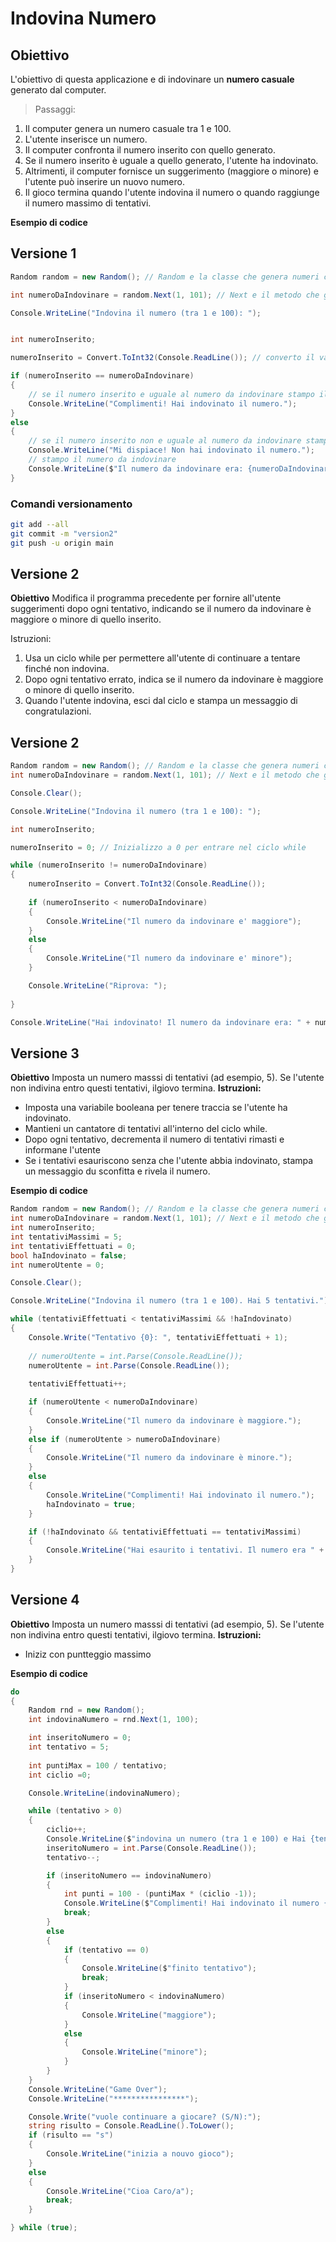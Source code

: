# Indovina Numero

## Obiettivo

L'obiettivo di questa applicazione e di indovinare un **numero casuale** generato dal computer.

> Passaggi:
1. Il computer genera un numero casuale tra 1 e 100.
2. L'utente inserisce un numero.
3. Il computer confronta il numero inserito con quello generato.
4. Se il numero inserito è uguale a quello generato, l'utente ha indovinato.
5. Altrimenti, il computer fornisce un suggerimento (maggiore o minore) e l'utente può inserire un nuovo numero.
6. Il gioco termina quando l'utente indovina il numero o quando raggiunge il numero massimo di tentativi.


**Esempio di codice**

## Versione 1

```csharp
Random random = new Random(); // Random e la classe che genera numeri casuali

int numeroDaIndovinare = random.Next(1, 101); // Next e il metodo che genera un numero casuale tra 1 e 100

Console.WriteLine("Indovina il numero (tra 1 e 100): ");


int numeroInserito;

numeroInserito = Convert.ToInt32(Console.ReadLine()); // converto il valore inserito dall'utente in un intero perche Console.ReadLine restituisce una stringa

if (numeroInserito == numeroDaIndovinare)
{
    // se il numero inserito e uguale al numero da indovinare stampo il messaggio di congratulazioni
    Console.WriteLine("Complimenti! Hai indovinato il numero.");
}
else
{
    // se il numero inserito non e uguale al numero da indovinare stampo il messaggio di errore
    Console.WriteLine("Mi dispiace! Non hai indovinato il numero.");
    // stampo il numero da indovinare
    Console.WriteLine($"Il numero da indovinare era: {numeroDaIndovinare}");
}

```

### Comandi versionamento
```bash
git add --all
git commit -m "version2"
git push -u origin main
```
## Versione 2

**Obiettivo**
Modifica il programma precedente per fornire all'utente suggerimenti dopo ogni tentativo, indicando se il numero da indovinare è maggiore o minore di quello inserito.

 Istruzioni:
1. Usa un ciclo while per permettere all'utente di continuare a tentare finché non indovina.
2. Dopo ogni tentativo errato, indica se il numero da indovinare è maggiore o minore di quello inserito.
3. Quando l'utente indovina, esci dal ciclo e stampa un messaggio di congratulazioni.

## Versione 2
```csharp
Random random = new Random(); // Random e la classe che genera numeri casuali
int numeroDaIndovinare = random.Next(1, 101); // Next e il metodo che genera un numero casuale tra 1 e 100

Console.Clear();

Console.WriteLine("Indovina il numero (tra 1 e 100): ");

int numeroInserito;

numeroInserito = 0; // Inizializzo a 0 per entrare nel ciclo while

while (numeroInserito != numeroDaIndovinare)
{
    numeroInserito = Convert.ToInt32(Console.ReadLine());
    
    if (numeroInserito < numeroDaIndovinare)
    {
        Console.WriteLine("Il numero da indovinare e' maggiore");
    }
    else
    {
        Console.WriteLine("Il numero da indovinare e' minore");
    }

    Console.WriteLine("Riprova: ");
    
}

Console.WriteLine("Hai indovinato! Il numero da indovinare era: " + numeroDaIndovinare);
```

## Versione 3

**Obiettivo**
Imposta un numero masssi di tentativi (ad esempio, 5). Se l'utente non indivina entro questi tentativi, ilgiovo termina.
**Istruzioni:**
* Imposta una variabile booleana per tenere traccia se l'utente ha indovinato.
* Mantieni un cantatore di tentativi all'interno del ciclo while.
* Dopo ogni tentativo, decrementa il numero di tentativi rimasti e informane l'utente
* Se i tentativi esauriscono senza che l'utente abbia indovinato, stampa un messaggio du sconfitta e rivela il numero.

**Esempio di codice**
```csharp
Random random = new Random(); // Random e la classe che genera numeri casuali
int numeroDaIndovinare = random.Next(1, 101); // Next e il metodo che genera un numero casuale tra 1 e 100
int numeroInserito;
int tentativiMassimi = 5;  
int tentativiEffettuati = 0;  
bool haIndovinato = false;
int numeroUtente = 0;

Console.Clear();

Console.WriteLine("Indovina il numero (tra 1 e 100). Hai 5 tentativi.");

while (tentativiEffettuati < tentativiMassimi && !haIndovinato)  
{  
    Console.Write("Tentativo {0}: ", tentativiEffettuati + 1);  
    
    // numeroUtente = int.Parse(Console.ReadLine());  
    numeroUtente = int.Parse(Console.ReadLine());
    
    tentativiEffettuati++;

    if (numeroUtente < numeroDaIndovinare)  
    {  
        Console.WriteLine("Il numero da indovinare è maggiore.");  
    }  
    else if (numeroUtente > numeroDaIndovinare)  
    {  
        Console.WriteLine("Il numero da indovinare è minore.");  
    }  
    else  
    {  
        Console.WriteLine("Complimenti! Hai indovinato il numero.");  
        haIndovinato = true;  
    }

    if (!haIndovinato && tentativiEffettuati == tentativiMassimi)  
    {  
        Console.WriteLine("Hai esaurito i tentativi. Il numero era " + numeroDaIndovinare + ".");  
    }  
}
```

## Versione 4

**Obiettivo**
Imposta un numero masssi di tentativi (ad esempio, 5). Se l'utente non indivina entro questi tentativi, ilgiovo termina.
**Istruzioni:**
* Iniziz con puntteggio massimo

**Esempio di codice**
```csharp
do
{
    Random rnd = new Random();
    int indovinaNumero = rnd.Next(1, 100);

    int inseritoNumero = 0;
    int tentativo = 5;
    
    int puntiMax = 100 / tentativo;
    int ciclio =0;

    Console.WriteLine(indovinaNumero);

    while (tentativo > 0)
    {
        ciclio++;
        Console.WriteLine($"indovina un numero (tra 1 e 100) e Hai {tentativo - 0} tentativi.");
        inseritoNumero = int.Parse(Console.ReadLine());
        tentativo--;

        if (inseritoNumero == indovinaNumero)
        {
            int punti = 100 - (puntiMax * (ciclio -1));
            Console.WriteLine($"Complimenti! Hai indovinato il numero {indovinaNumero} e punti {punti}");
            break;
        }
        else
        {
            if (tentativo == 0)
            {
                Console.WriteLine($"finito tentativo");
                break;
            }
            if (inseritoNumero < indovinaNumero)
            {
                Console.WriteLine("maggiore");
            }
            else
            {
                Console.WriteLine("minore");
            }
        }
    }
    Console.WriteLine("Game Over");
    Console.WriteLine("****************");

    Console.Write("vuole continuare a giocare? (S/N):");
    string risulto = Console.ReadLine().ToLower();
    if (risulto == "s")
    {
        Console.WriteLine("inizia a nouvo gioco");
    }
    else
    {
        Console.WriteLine("Cioa Caro/a");
        break;
    }

} while (true);
```